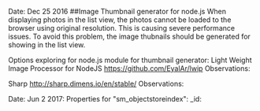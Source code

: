 Date: Dec 25 2016
##Image Thumbnail generator for node.js
When displaying photos in the list view, the photos cannot be loaded to the browser using original resolution. This is causing severe performance issues.
To avoid this problem, the image thubnails should be generated for showing in the list view.
 
Options exploring for node.js module for thumbnail generator:
Light Weight Image Processor for NodeJS https://github.com/EyalAr/lwip
Observations:


Sharp http://sharp.dimens.io/en/stable/
Observations:



Date: Jun 2 2017:
Properties for "sm_objectstoreindex":
_id: <obj id for the file>
